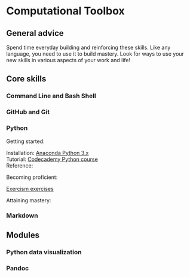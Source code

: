 # Computational Toolbox

## General advice

Spend time everyday building and reinforcing these skills. Like any language, you need to use it to build mastery. Look for ways to use your new skills in various aspects of your work and life!


## Core skills

### Command Line and Bash Shell

### GitHub and Git

### Python

Getting started:

Installation: [Anaconda Python 3.x](https://www.continuum.io/downloads)  
Tutorial: [Codecademy Python course](https://www.codecademy.com/learn/python)  
Reference:

Becoming proficient:

[Exercism exercises](http://exercism.io)

Attaining mastery:


### Markdown



## Modules

### Python data visualization

### Pandoc
